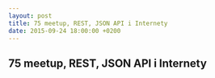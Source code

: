 ```yaml
---
layout: post
title: 75 meetup, REST, JSON API i Internety
date: 2015-09-24 18:00:00 +0200
---
```

75 meetup, REST, JSON API i Internety
-----------------

